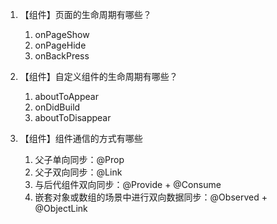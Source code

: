1.  【组件】页面的生命周期有哪些？
    1.  onPageShow
    2.  onPageHide
    3.  onBackPress

2.  【组件】自定义组件的生命周期有哪些？

    1.  aboutToAppear
    2.  onDidBuild
    3.  aboutToDisappear

3.  【组件】组件通信的方式有哪些

    1.  父子单向同步：@Prop
    2.  父子双向同步：@Link
    3.  与后代组件双向同步：@Provide + @Consume
    4.  嵌套对象或数组的场景中进行双向数据同步：@Observed + @ObjectLink
